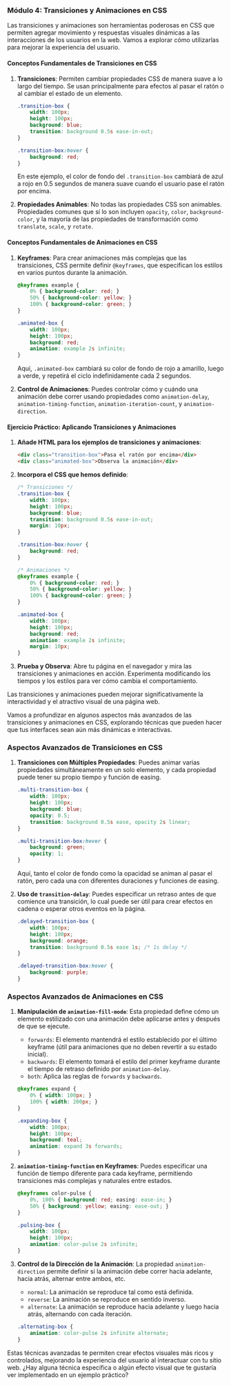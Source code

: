 ### Módulo 4: Transiciones y Animaciones en CSS

Las transiciones y animaciones son herramientas poderosas en CSS que permiten agregar movimiento y respuestas visuales dinámicas a las interacciones de los usuarios en la web. Vamos a explorar cómo utilizarlas para mejorar la experiencia del usuario.

#### Conceptos Fundamentales de Transiciones en CSS

1. **Transiciones**: Permiten cambiar propiedades CSS de manera suave a lo largo del tiempo. Se usan principalmente para efectos al pasar el ratón o al cambiar el estado de un elemento.
   ```css
   .transition-box {
       width: 100px;
       height: 100px;
       background: blue;
       transition: background 0.5s ease-in-out;
   }

   .transition-box:hover {
       background: red;
   }
   ```

   En este ejemplo, el color de fondo del `.transition-box` cambiará de azul a rojo en 0.5 segundos de manera suave cuando el usuario pase el ratón por encima.

2. **Propiedades Animables**: No todas las propiedades CSS son animables. Propiedades comunes que sí lo son incluyen `opacity`, `color`, `background-color`, y la mayoría de las propiedades de transformación como `translate`, `scale`, y `rotate`.

#### Conceptos Fundamentales de Animaciones en CSS

1. **Keyframes**: Para crear animaciones más complejas que las transiciones, CSS permite definir `@keyframes`, que especifican los estilos en varios puntos durante la animación.
   ```css
   @keyframes example {
       0% { background-color: red; }
       50% { background-color: yellow; }
       100% { background-color: green; }
   }

   .animated-box {
       width: 100px;
       height: 100px;
       background: red;
       animation: example 2s infinite;
   }
   ```

   Aquí, `.animated-box` cambiará su color de fondo de rojo a amarillo, luego a verde, y repetirá el ciclo indefinidamente cada 2 segundos.

2. **Control de Animaciones**: Puedes controlar cómo y cuándo una animación debe correr usando propiedades como `animation-delay`, `animation-timing-function`, `animation-iteration-count`, y `animation-direction`.

#### Ejercicio Práctico: Aplicando Transiciones y Animaciones

1. **Añade HTML para los ejemplos de transiciones y animaciones**:
   ```html
   <div class="transition-box">Pasa el ratón por encima</div>
   <div class="animated-box">Observa la animación</div>
   ```

2. **Incorpora el CSS que hemos definido**:
   ```css
   /* Transiciones */
   .transition-box {
       width: 100px;
       height: 100px;
       background: blue;
       transition: background 0.5s ease-in-out;
       margin: 10px;
   }

   .transition-box:hover {
       background: red;
   }

   /* Animaciones */
   @keyframes example {
       0% { background-color: red; }
       50% { background-color: yellow; }
       100% { background-color: green; }
   }

   .animated-box {
       width: 100px;
       height: 100px;
       background: red;
       animation: example 2s infinite;
       margin: 10px;
   }
   ```

3. **Prueba y Observa**: Abre tu página en el navegador y mira las transiciones y animaciones en acción. Experimenta modificando los tiempos y los estilos para ver cómo cambia el comportamiento.

Las transiciones y animaciones pueden mejorar significativamente la interactividad y el atractivo visual de una página web.

Vamos a profundizar en algunos aspectos más avanzados de las transiciones y animaciones en CSS, explorando técnicas que pueden hacer que tus interfaces sean aún más dinámicas e interactivas.

### Aspectos Avanzados de Transiciones en CSS

1. **Transiciones con Múltiples Propiedades**: Puedes animar varias propiedades simultáneamente en un solo elemento, y cada propiedad puede tener su propio tiempo y función de easing.
   ```css
   .multi-transition-box {
       width: 100px;
       height: 100px;
       background: blue;
       opacity: 0.5;
       transition: background 0.5s ease, opacity 2s linear;
   }

   .multi-transition-box:hover {
       background: green;
       opacity: 1;
   }
   ```
   Aquí, tanto el color de fondo como la opacidad se animan al pasar el ratón, pero cada una con diferentes duraciones y funciones de easing.

2. **Uso de `transition-delay`**: Puedes especificar un retraso antes de que comience una transición, lo cual puede ser útil para crear efectos en cadena o esperar otros eventos en la página.
   ```css
   .delayed-transition-box {
       width: 100px;
       height: 100px;
       background: orange;
       transition: background 0.5s ease 1s; /* 1s delay */
   }

   .delayed-transition-box:hover {
       background: purple;
   }
   ```

### Aspectos Avanzados de Animaciones en CSS

1. **Manipulación de `animation-fill-mode`**: Esta propiedad define cómo un elemento estilizado con una animación debe aplicarse antes y después de que se ejecute.
   - `forwards`: El elemento mantendrá el estilo establecido por el último keyframe (útil para animaciones que no deben revertir a su estado inicial).
   - `backwards`: El elemento tomará el estilo del primer keyframe durante el tiempo de retraso definido por `animation-delay`.
   - `both`: Aplica las reglas de `forwards` y `backwards`.
   ```css
   @keyframes expand {
       0% { width: 100px; }
       100% { width: 200px; }
   }

   .expanding-box {
       width: 100px;
       height: 100px;
       background: teal;
       animation: expand 3s forwards;
   }
   ```

2. **`animation-timing-function` en Keyframes**: Puedes especificar una función de tiempo diferente para cada keyframe, permitiendo transiciones más complejas y naturales entre estados.
   ```css
   @keyframes color-pulse {
       0%, 100% { background: red; easing: ease-in; }
       50% { background: yellow; easing: ease-out; }
   }

   .pulsing-box {
       width: 100px;
       height: 100px;
       animation: color-pulse 2s infinite;
   }
   ```

3. **Control de la Dirección de la Animación**: La propiedad `animation-direction` permite definir si la animación debe correr hacia adelante, hacia atrás, alternar entre ambos, etc.
   - `normal`: La animación se reproduce tal como está definida.
   - `reverse`: La animación se reproduce en sentido inverso.
   - `alternate`: La animación se reproduce hacia adelante y luego hacia atrás, alternando con cada iteración.
   ```css
   .alternating-box {
       animation: color-pulse 2s infinite alternate;
   }
   ```

Estas técnicas avanzadas te permiten crear efectos visuales más ricos y controlados, mejorando la experiencia del usuario al interactuar con tu sitio web. ¿Hay alguna técnica específica o algún efecto visual que te gustaría ver implementado en un ejemplo práctico?